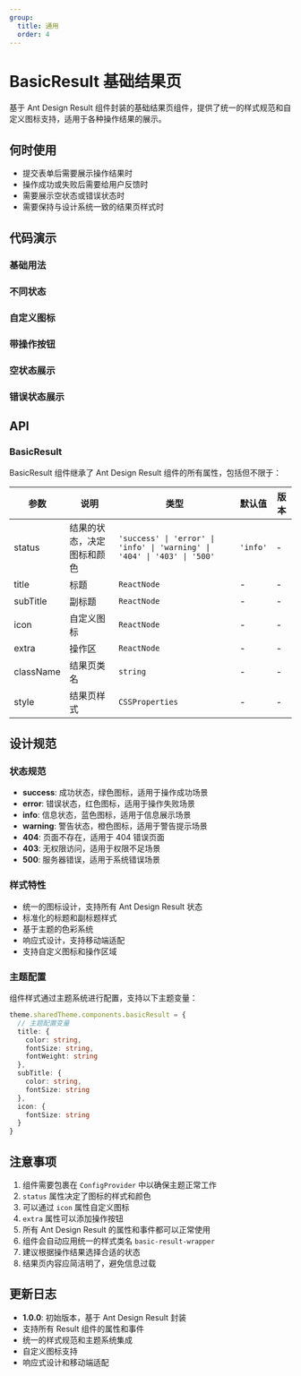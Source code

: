 ```yaml
---
group:
  title: 通用
  order: 4
---
```


# BasicResult 基础结果页

基于 Ant Design Result 组件封装的基础结果页组件，提供了统一的样式规范和自定义图标支持，适用于各种操作结果的展示。

## 何时使用

- 提交表单后需要展示操作结果时
- 操作成功或失败后需要给用户反馈时
- 需要展示空状态或错误状态时
- 需要保持与设计系统一致的结果页样式时

## 代码演示

### 基础用法

<code src="./demo/basic.tsx"></code>

### 不同状态

<code src="./demo/statuses.tsx"></code>

### 自定义图标

<code src="./demo/customIcon.tsx"></code>

### 带操作按钮

<code src="./demo/withActions.tsx"></code>

### 空状态展示

<code src="./demo/empty.tsx"></code>

### 错误状态展示

<code src="./demo/error.tsx"></code>

## API

### BasicResult

BasicResult 组件继承了 Ant Design Result 组件的所有属性，包括但不限于：

| 参数 | 说明 | 类型 | 默认值 | 版本 |
| --- | --- | --- | --- | --- |
| status | 结果的状态，决定图标和颜色 | `'success' \| 'error' \| 'info' \| 'warning' \| '404' \| '403' \| '500'` | `'info'` | - |
| title | 标题 | `ReactNode` | - | - |
| subTitle | 副标题 | `ReactNode` | - | - |
| icon | 自定义图标 | `ReactNode` | - | - |
| extra | 操作区 | `ReactNode` | - | - |
| className | 结果页类名 | `string` | - | - |
| style | 结果页样式 | `CSSProperties` | - | - |

## 设计规范

### 状态规范

- **success**: 成功状态，绿色图标，适用于操作成功场景
- **error**: 错误状态，红色图标，适用于操作失败场景
- **info**: 信息状态，蓝色图标，适用于信息展示场景
- **warning**: 警告状态，橙色图标，适用于警告提示场景
- **404**: 页面不存在，适用于 404 错误页面
- **403**: 无权限访问，适用于权限不足场景
- **500**: 服务器错误，适用于系统错误场景

### 样式特性

- 统一的图标设计，支持所有 Ant Design Result 状态
- 标准化的标题和副标题样式
- 基于主题的色彩系统
- 响应式设计，支持移动端适配
- 支持自定义图标和操作区域

### 主题配置

组件样式通过主题系统进行配置，支持以下主题变量：

```typescript
theme.sharedTheme.components.basicResult = {
  // 主题配置变量
  title: {
    color: string,
    fontSize: string,
    fontWeight: string
  },
  subTitle: {
    color: string,
    fontSize: string
  },
  icon: {
    fontSize: string
  }
}
```

## 注意事项

1. 组件需要包裹在 `ConfigProvider` 中以确保主题正常工作
2. `status` 属性决定了图标的样式和颜色
3. 可以通过 `icon` 属性自定义图标
4. `extra` 属性可以添加操作按钮
5. 所有 Ant Design Result 的属性和事件都可以正常使用
6. 组件会自动应用统一的样式类名 `basic-result-wrapper`
7. 建议根据操作结果选择合适的状态
8. 结果页内容应简洁明了，避免信息过载

## 更新日志

- **1.0.0**: 初始版本，基于 Ant Design Result 封装
- 支持所有 Result 组件的属性和事件
- 统一的样式规范和主题系统集成
- 自定义图标支持
- 响应式设计和移动端适配
